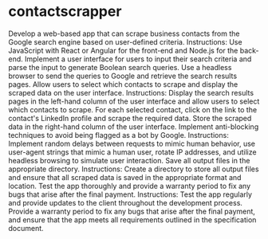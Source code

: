 # contactscrapper

Develop a web-based app that can scrape business contacts from the Google search engine based on user-defined criteria. Instructions: Use JavaScript with React or Angular for the front-end and Node.js for the back-end. Implement a user interface for users to input their search criteria and parse the input to generate Boolean search queries. Use a headless browser to send the queries to Google and retrieve the search results pages.
Allow users to select which contacts to scrape and display the scraped data on the user interface. Instructions: Display the search results pages in the left-hand column of the user interface and allow users to select which contacts to scrape. For each selected contact, click on the link to the contact's LinkedIn profile and scrape the required data. Store the scraped data in the right-hand column of the user interface.
Implement anti-blocking techniques to avoid being flagged as a bot by Google. Instructions: Implement random delays between requests to mimic human behavior, use user-agent strings that mimic a human user, rotate IP addresses, and utilize headless browsing to simulate user interaction.
Save all output files in the appropriate directory. Instructions: Create a directory to store all output files and ensure that all scraped data is saved in the appropriate format and location.
Test the app thoroughly and provide a warranty period to fix any bugs that arise after the final payment. Instructions: Test the app regularly and provide updates to the client throughout the development process. Provide a warranty period to fix any bugs that arise after the final payment, and ensure that the app meets all requirements outlined in the specification document.
